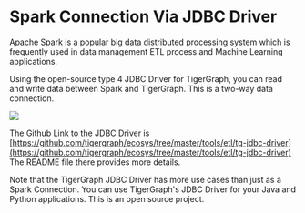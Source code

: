 # Spark Connection Via JDBC Driver

Apache Spark is a popular big data distributed processing system which is frequently used in data management ETL process and Machine Learning applications.

Using the open-source type 4 JDBC Driver for TigerGraph,  you can read and write data between Spark and TigerGraph. This is a two-way data connection. 

![](../../.gitbook/assets/screen-shot-2019-09-19-at-5.53.40-pm.png)

The Github Link to the JDBC Driver is [https://github.com/tigergraph/ecosys/tree/master/tools/etl/tg-jdbc-driver](https://github.com/tigergraph/ecosys/tree/master/tools/etl/tg-jdbc-driver)  
The README file there provides more details.

Note that the TigerGraph JDBC Driver has more use cases than just as a Spark Connection. You can use TigerGraph's JDBC Driver for your Java and Python applications. This is an open source project. 

 

